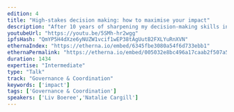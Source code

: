 ```yaml
---
edition: 4
title: "High-stakes decision making: how to maximise your impact"
description: "After 10 years of sharpening my decision-making skills in the world of high stakes poker I discovered effective altruism - an intellectual movement that applies science, evidence and reason to figure out the most impactful ways to address the world’s most pressing problems. Rigorous analysis shows that some non-profits are literally 1000s of times more cost-effective than average. Additionally, a significant portion of well-meaning philanthropic efforts produce little, or even negative effects on the problems they are trying to solve. Considering the many billions that are donated to charity each year, it is crucially important that all philanthropists develop the critical thinking skills to make these tough decisions - skills such as decision-making under uncertainty, correcting for bias and knowing when to (or not to!) use intuition. I expect many of Devcon4’s attendees will strongly resonate with these concepts. As blockchain pioneers, they already understand the dire need for positive social impact on a truly global scale to ensure a safer and fairer future for everyone. Alongside my colleague - philosopher and barrister Natalie Cargill - I will present the decision-making framework that effective altruists use to ensure that the actions we take achieve the most good."
youtubeUrl: "https://youtu.be/5SMh-hr2wgg"
ipfsHash: "QmYP5H4dXze6yNUZW1vcif1wEP38tAgUutB2FXLYuRnXVN"
ethernaIndex: "https://etherna.io/embed/6345fbe3080a54f6d733ebb1"
ethernaPermalink: "https://etherna.io/embed/005032e8bc496a17caab2f507a5568ffbd49e91b2e0ae8fa236e46b8d1d3e90e"
duration: 1434
expertise: "Intermediate"
type: "Talk"
track: "Governance & Coordination"
keywords: ['impact']
tags: ['Governance & Coordination']
speakers: ['Liv Boeree','Natalie Cargill']
---
```

